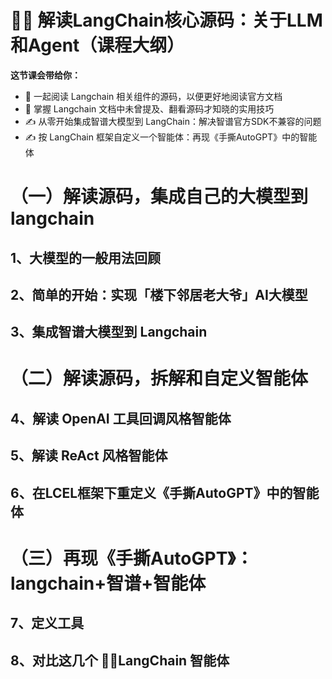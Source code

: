 
# 🦜🔗 解读LangChain核心源码：关于LLM和Agent（课程大纲）

**这节课会带给你：**
- 🌹 一起阅读 Langchain 相关组件的源码，以便更好地阅读官方文档
- 🌹 掌握 Langchain 文档中未曾提及、翻看源码才知晓的实用技巧
- ✍️ 从零开始集成智谱大模型到 LangChain：解决智谱官方SDK不兼容的问题
- ✍️ 按 LangChain 框架自定义一个智能体：再现《手撕AutoGPT》中的智能体


# （一）解读源码，集成自己的大模型到 langchain
## 1、大模型的一般用法回顾
## 2、简单的开始：实现「楼下邻居老大爷」AI大模型
## 3、集成智谱大模型到 Langchain

# （二）解读源码，拆解和自定义智能体
## 4、解读 OpenAI 工具回调风格智能体
## 5、解读 ReAct 风格智能体
## 6、在LCEL框架下重定义《手撕AutoGPT》中的智能体

# （三）再现《手撕AutoGPT》：langchain+智谱+智能体
## 7、定义工具
## 8、对比这几个 🦜🔗LangChain 智能体